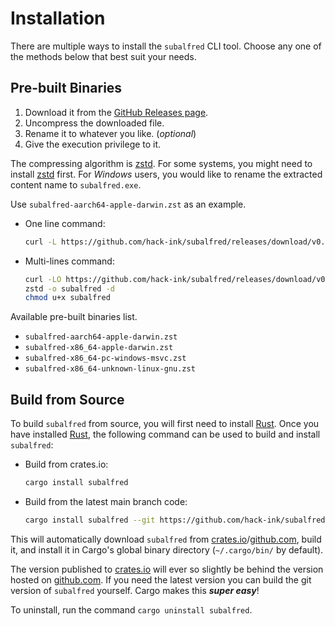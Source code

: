 # Installation
There are multiple ways to install the `subalfred` CLI tool.
Choose any one of the methods below that best suit your needs.

## Pre-built Binaries
1. Download it from the [GitHub Releases page].
2. Uncompress the downloaded file.
3. Rename it to whatever you like. (*optional*)
4. Give the execution privilege to it.

The compressing algorithm is [zstd].
For some systems, you might need to install [zstd] first.
For *Windows* users, you would like to rename the extracted content name to `subalfred.exe`.

Use `subalfred-aarch64-apple-darwin.zst` as an example.
- One line command:
	```sh
	curl -L https://github.com/hack-ink/subalfred/releases/download/v0.9.0-rc8/subalfred-aarch64-apple-darwin.zst | zstd -o subalfred -d && chmod u+x subalfred
	```
- Multi-lines command:
	```sh
	curl -LO https://github.com/hack-ink/subalfred/releases/download/v0.9.0-rc8/subalfred-aarch64-apple-darwin.zst
	zstd -o subalfred -d
	chmod u+x subalfred
	```

Available pre-built binaries list.
- `subalfred-aarch64-apple-darwin.zst`
- `subalfred-x86_64-apple-darwin.zst`
- `subalfred-x86_64-pc-windows-msvc.zst`
- `subalfred-x86_64-unknown-linux-gnu.zst`

[GitHub Releases page]: https://github.com/hack-ink/subalfred/releases
[zstd]: https://github.com/facebook/zstd/releases

## Build from Source
To build `subalfred` from source, you will first need to install [Rust].
Once you have installed [Rust], the following command can be used to build and install `subalfred`:

- Build from crates.io:
	```sh
	cargo install subalfred
	```
- Build from the latest main branch code:
	```sh
	cargo install subalfred --git https://github.com/hack-ink/subalfred
	```

This will automatically download `subalfred` from [crates.io]/[github.com], build it, and install it in Cargo's global binary directory (`~/.cargo/bin/` by default).

The version published to [crates.io] will ever so slightly be behind the version hosted on [github.com].
If you need the latest version you can build the git version of `subalfred` yourself.
Cargo makes this ***super easy***!

To uninstall, run the command `cargo uninstall subalfred`.

[Rust]: https://rustup.rs
[crates.io]: https://crates.io
[github.com]: https://github.com/hack-ink/subalfred
